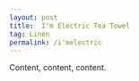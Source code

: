 ```yaml
---
layout: post
title:  I'm Electric Tea Towel
tag: Linen
permalink: /i'melectric
---
```

Content, content, content.